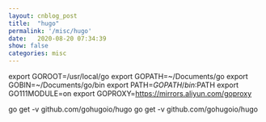 ```yaml
---
layout: cnblog_post
title:  "hugo"
permalink: '/misc/hugo'
date:   2020-08-20 07:34:39
show: false
categories: misc
---
```


export GOROOT=/usr/local/go
export GOPATH=~/Documents/go
export GOBIN=~/Documents/go/bin
export PATH=$GOPATH/bin:$PATH
export GO111MODULE=on
export GOPROXY=https://mirrors.aliyun.com/goproxy


go get -v  github.com/gohugoio/hugo
go get -v  github.com/gohugoio/hugo